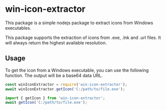 # win-icon-extractor

This package is a simple nodejs package to extract icons from Windows executables.

This package supports the extraction of icons from .exe, .lnk and .url files. It will always return the highest available resolution.

## Usage

To get the icon from a Windows executable, you can use the following function. The output will be a base64 data URL.

```js
const winIconExtractor = require('win-icon-extractor');
await winIconExtractor.getIcon('C:/path/to/file.exe');
```

```js
import { getIcon } from 'win-icon-extractor';
await getIcon('C:/path/to/file.exe');
```
